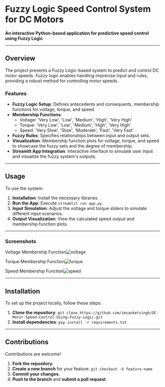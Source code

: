 <!-- Project Title with Decorations -->
# Fuzzy Logic Speed Control System for DC Motors
**An interactive Python-based application for predictive speed control using Fuzzy Logic**

---

## Overview

The project presents a Fuzzy Logic-based system to predict and control DC motor speeds. Fuzzy logic enables handling imprecise input and rules, providing a robust method for controlling motor speeds.

### Features

- **Fuzzy Logic Setup**: Defines antecedents and consequents, membership functions for voltage, torque, and speed.
- **Membership Functions**:
  - Voltage: 'Very Low', 'Low', 'Medium', 'High', 'Very High'
  - Torque: 'Very Low', 'Low', 'Medium', 'High', 'Very High'
  - Speed: 'Very Slow', 'Slow', 'Moderate', 'Fast', 'Very Fast'
- **Fuzzy Rules**: Specifies relationships between input and output sets.
- **Visualization**: Membership function plots for voltage, torque, and speed to showcase the fuzzy sets and the degree of membership.
- **Streamlit App Integration**: Interactive interface to simulate user input and visualize the fuzzy system's outputs.

---

## Usage

To use the system:

1. **Installation**: Install the necessary libraries.
2. **Run the App**: Execute `streamlit run app.py`.
3. **Input Simulation**: Adjust the voltage and torque sliders to simulate different input scenarios.
4. **Output Visualization**: View the calculated speed output and membership function plots.

---

### Screenshots

Voltage Membership Function![voltage](https://github.com/imsanketsingh/DC-Motor-Speed-Control-Using-Fuzzy-Logic/assets/77242965/16ff688e-5eef-420a-8715-09fc496ef22d)

Torque Membership Function![torque](https://github.com/imsanketsingh/DC-Motor-Speed-Control-Using-Fuzzy-Logic/assets/77242965/f5a6ac1a-50aa-474c-81fa-8b13d827470d)

Speed Membership Function![speed](https://github.com/imsanketsingh/DC-Motor-Speed-Control-Using-Fuzzy-Logic/assets/77242965/cec15a70-1024-4eee-8a76-d0eb67a9bc73)


---

## Installation

To set up the project locally, follow these steps:

1. **Clone the repository**: `git clone https://github.com/imsanketsingh/DC-Motor-Speed-Control-Using-Fuzzy-Logic.git`
2. **Install dependencies**: `pip install -r requirements.txt`

---

## Contributions

Contributions are welcome!

1. **Fork the repository**.
2. **Create a new branch** for your feature: `git checkout -b feature-name`
3. **Commit your changes**.
4. **Push to the branch** and **submit a pull request**.
